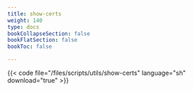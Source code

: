 ```yaml
---
title: show-certs
weight: 140
type: docs
bookCollapseSection: false
bookFlatSection: false
bookToc: false

---
```


{{< code file="/files/scripts/utils/show-certs" language="sh" download="true" >}}
